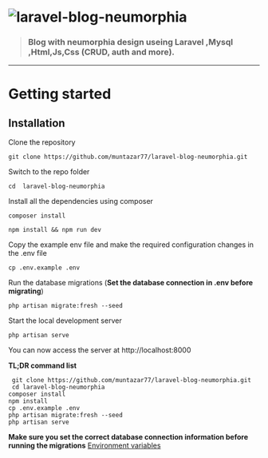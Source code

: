 # ![laravel-blog-neumorphia ](logo.png)



> ### Blog with neumorphia design useing Laravel ,Mysql ,Html,Js,Css  (CRUD, auth and more).



----------

# Getting started

## Installation



Clone the repository

    git clone https://github.com/muntazar77/laravel-blog-neumorphia.git

Switch to the repo folder

    cd  laravel-blog-neumorphia 

Install all the dependencies using composer

    composer install
    
    npm install && npm run dev


Copy the example env file and make the required configuration changes in the .env file

    cp .env.example .env


Run the database migrations (**Set the database connection in .env before migrating**)

    php artisan migrate:fresh --seed

Start the local development server

    php artisan serve

You can now access the server at http://localhost:8000

**TL;DR command list**

     git clone https://github.com/muntazar77/laravel-blog-neumorphia.git
     cd laravel-blog-neumorphia 
    composer install
    npm install 
    cp .env.example .env
    php artisan migrate:fresh --seed
    php artisan serve
    
**Make sure you set the correct database connection information before running the migrations** [Environment variables](#environment-variables)

   

